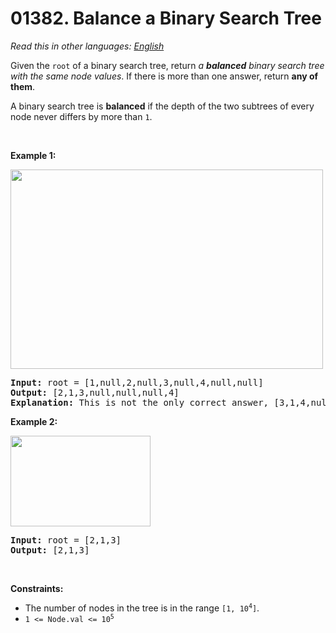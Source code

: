# 01382. Balance a Binary Search Tree

  _Read this in other languages:_
    [_English_](README.md)

<p>Given the <code>root</code> of a binary search tree, return <em>a <strong>balanced</strong> binary search tree with the same node values</em>. If there is more than one answer, return <strong>any of them</strong>.</p>

<p>A binary search tree is <strong>balanced</strong> if the depth of the two subtrees of every node never differs by more than <code>1</code>.</p>

<p>&nbsp;</p>
<p><strong>Example 1:</strong></p>
<img alt="" src="https://assets.leetcode.com/uploads/2021/08/10/balance1-tree.jpg" style="width: 500px; height: 319px;" />
<pre>
<strong>Input:</strong> root = [1,null,2,null,3,null,4,null,null]
<strong>Output:</strong> [2,1,3,null,null,null,4]
<b>Explanation:</b> This is not the only correct answer, [3,1,4,null,2] is also correct.
</pre>

<p><strong>Example 2:</strong></p>
<img alt="" src="https://assets.leetcode.com/uploads/2021/08/10/balanced2-tree.jpg" style="width: 224px; height: 145px;" />
<pre>
<strong>Input:</strong> root = [2,1,3]
<strong>Output:</strong> [2,1,3]
</pre>

<p>&nbsp;</p>
<p><strong>Constraints:</strong></p>

<ul>
	<li>The number of nodes in the tree is in the range <code>[1, 10<sup>4</sup>]</code>.</li>
	<li><code>1 &lt;= Node.val &lt;= 10<sup>5</sup></code></li>
</ul>
